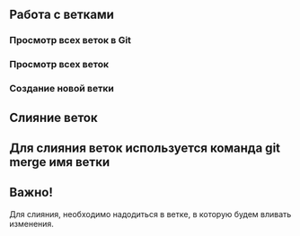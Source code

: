 ## Работа с ветками

### Просмотр всех веток в Git

### Просмотр всех веток

### Создание новой ветки

## Слияние веток

## Для слияния веток используется команда git merge имя ветки

## Важно! 

Для слияния, необходимо надодиться в ветке, в которую будем вливать изменения.